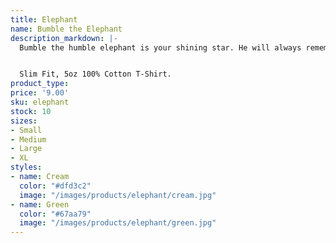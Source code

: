 ```yaml
---
title: Elephant
name: Bumble the Elephant
description_markdown: |-
  Bumble the humble elephant is your shining star. He will always remember who you are and why you are here.


  Slim Fit, 5oz 100% Cotton T-Shirt.
product_type: 
price: '9.00'
sku: elephant
stock: 10
sizes:
- Small
- Medium
- Large
- XL
styles:
- name: Cream
  color: "#dfd3c2"
  image: "/images/products/elephant/cream.jpg"
- name: Green
  color: "#67aa79"
  image: "/images/products/elephant/green.jpg"
---
```


